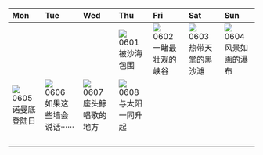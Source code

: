| Mon                                                                                                                                                                     | Tue                                                                                                                                                                           | Wed                                                                                                                                                                           | Thu                                                                                                                                                                        | Fri                                                                                                                                                                             | Sat                                                                                                                                                               | Sun                                                                                                                                                                                            |
|:------------------------------------------------------------------------------------------------------------------------------------------------------------------------|:------------------------------------------------------------------------------------------------------------------------------------------------------------------------------|:------------------------------------------------------------------------------------------------------------------------------------------------------------------------------|:---------------------------------------------------------------------------------------------------------------------------------------------------------------------------|:--------------------------------------------------------------------------------------------------------------------------------------------------------------------------------|:------------------------------------------------------------------------------------------------------------------------------------------------------------------|:-----------------------------------------------------------------------------------------------------------------------------------------------------------------------------------------------|
|                                                                                                                                                                         |                                                                                                                                                                               |                                                                                                                                                                               | [![](https://www.bing.com/th?id=OHR.GemsbokNamibia_ZH-CN0963988839_320x240.jpg)](https://www.bing.com/th?id=OHR.GemsbokNamibia_ZH-CN0963988839_UHD.jpg)<br>0601<br>被沙海包围   | [![](https://www.bing.com/th?id=OHR.SouthKaibabTrail_ZH-CN1186135534_320x240.jpg)](https://www.bing.com/th?id=OHR.SouthKaibabTrail_ZH-CN1186135534_UHD.jpg)<br>0602<br>一睹最壮观的峡谷 | [![](https://www.bing.com/th?id=OHR.MauiBeach_ZH-CN1435658101_320x240.jpg)](https://www.bing.com/th?id=OHR.MauiBeach_ZH-CN1435658101_UHD.jpg)<br>0603<br>热带天堂的黑沙滩 | [![](https://www.bing.com/th?id=OHR.WaterfallsSunwaptaValley_ZH-CN1804229850_320x240.jpg)](https://www.bing.com/th?id=OHR.WaterfallsSunwaptaValley_ZH-CN1804229850_UHD.jpg)<br>0604<br>风景如画的瀑布 |
| [![](https://www.bing.com/th?id=OHR.CliffsEtretat_ZH-CN9911283373_320x240.jpg)](https://www.bing.com/th?id=OHR.CliffsEtretat_ZH-CN9911283373_UHD.jpg)<br>0605<br>诺曼底登陆日 | [![](https://www.bing.com/th?id=OHR.ChacoCulture_ZH-CN2098865361_320x240.jpg)](https://www.bing.com/th?id=OHR.ChacoCulture_ZH-CN2098865361_UHD.jpg)<br>0606<br>如果这些墙会说话······ | [![](https://www.bing.com/th?id=OHR.PlayfulHumpback_ZH-CN2241016258_320x240.jpg)](https://www.bing.com/th?id=OHR.PlayfulHumpback_ZH-CN2241016258_UHD.jpg)<br>0607<br>座头鲸唱歌的地方 | [![](https://www.bing.com/th?id=OHR.BalloonsTurkey_ZH-CN2791109350_320x240.jpg)](https://www.bing.com/th?id=OHR.BalloonsTurkey_ZH-CN2791109350_UHD.jpg)<br>0608<br>与太阳一同升起 |                                                                                                                                                                                 |                                                                                                                                                                   |                                                                                                                                                                                                |
|                                                                                                                                                                         |                                                                                                                                                                               |                                                                                                                                                                               |                                                                                                                                                                            |                                                                                                                                                                                 |                                                                                                                                                                   |                                                                                                                                                                                                |
|                                                                                                                                                                         |                                                                                                                                                                               |                                                                                                                                                                               |                                                                                                                                                                            |                                                                                                                                                                                 |                                                                                                                                                                   |                                                                                                                                                                                                |
|                                                                                                                                                                         |                                                                                                                                                                               |                                                                                                                                                                               |                                                                                                                                                                            |                                                                                                                                                                                 |                                                                                                                                                                   |                                                                                                                                                                                                |
|                                                                                                                                                                         |                                                                                                                                                                               |                                                                                                                                                                               |                                                                                                                                                                            |                                                                                                                                                                                 |                                                                                                                                                                   |                                                                                                                                                                                                |